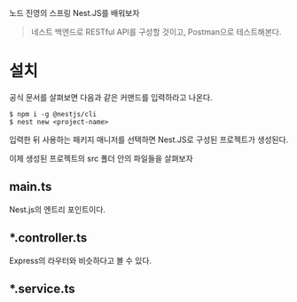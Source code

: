노드 진영의 스프링 Nest.JS를 배워보자

> 네스트 백엔드로 RESTful API를 구성할 것이고, Postman으로 테스트해본다.

# 설치
공식 문서를 살펴보면 다음과 같은 커맨드를 입력하라고 나온다.

```
$ npm i -g @nestjs/cli
$ nest new <project-name>
```

입력한 뒤 사용하는 패키지 매니저를 선택하면 Nest.JS로 구성된 프로젝트가 생성된다.

이제 생성된 프로젝트의 src 폴더 안의 파일들을 살펴보자

## main.ts
Nest.js의 엔트리 포인트이다.

## \*.controller.ts
Express의 라우터와 비슷하다고 볼 수 있다.

## \*.service.ts



